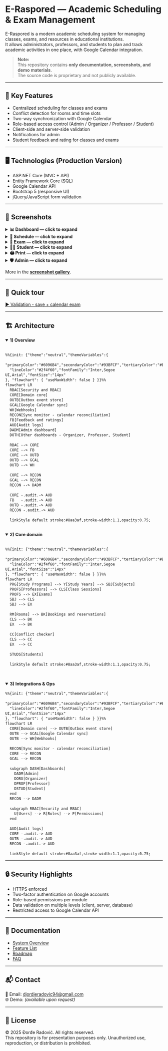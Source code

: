 # E-Raspored — Academic Scheduling & Exam Management

E-Raspored is a modern academic scheduling system for managing classes, exams, and resources in educational institutions.  
It allows administrators, professors, and students to plan and track academic activities in one place, with Google Calendar integration.

> **Note:**  
> This repository contains **only documentation, screenshots, and demo materials**.  
> The source code is proprietary and not publicly available.

---

## 🚀 Key Features
- Centralized scheduling for classes and exams
- Conflict detection for rooms and time slots
- Two-way synchronization with Google Calendar
- Role-based access control (Admin / Organizer / Professor / Student)
- Client-side and server-side validation
- Notifications for admin
- Student feedback and rating for classes and exams
---

## 🖥️ Technologies (Production Version)
- ASP.NET Core (MVC + API)
- Entity Framework Core (SQL)
- Google Calendar API
- Bootstrap 5 (responsive UI)
- jQuery/JavaScript form validation

---

## 📸 Screenshots

<details>
<summary><b>📊 Dashboard — click to expand</b></summary>

<br/>

<table>
<thead>
<tr>
<th align="center">Dashboard — Desktop</th>
<th align="center">Dashboard — Mobile</th>
</tr>
</thead>
<tbody>
<tr>
<td align="center">
<a href="media/screenshots/01-02-Dashboard-desktop.png">
<img src="media/screenshots/01-02-Dashboard-desktop.png" width="520" alt="Dashboard — Desktop">
</a>
</td>
<td align="center">
<a href="media/screenshots/01-01-Dashboard-mobile.png">
<img src="media/screenshots/01-01-Dashboard-mobile.png" width="120" alt="Dashboard — Mobile">
</a>
</td>
</tr>
</tbody>
</table>
</details>





<details>
<summary><b>📅 Schedule — click to expand</b></summary>

<br/>

<table>
<thead>
<tr>
<th align="center">Schedule — Desktop</th>
<th align="center">Schedule — Mobile</th>
</tr>
</thead>
<tbody>
<tr>
<td align="center">
<a href="media/screenshots/02-01-Schedule-Desktop.png">
<img src="media/screenshots/02-01-Schedule-Desktop.png" width="520" alt="Schedule — Desktop">
</a>
</td>
<td align="center">
<a href="media/screenshots/02-02-Schedule-mobile.png">
<img src="media/screenshots/02-02-Schedule-mobile.png" width="120" alt="Schedule — Mobile">
</a>
</td>
</tr>
</tbody>
</table>
</details>




<details>
<summary><b>📝 Exam — click to expand</b></summary>

<br/>

<table>
<thead>
<tr>
<th align="center">Exam Create — Desktop</th>
<th align="center">Exam Options — Mobile</th>
</tr>
</thead>
<tbody>
<tr>
<td align="center">
<a href="media/screenshots/03-01-ExamCr-Desktop.png">
<img src="media/screenshots/03-01-ExamCr-Desktop.png" width="520" alt="ExamCr — Desktop">
</a>
</td>
<td align="center">
<a href="media/screenshots/03-02-ExamOpt-mobile.png">
<img src="media/screenshots/03-02-ExamOpt-mobile.png" width="120" alt="ExamOpt — Mobile">
</a>
</td>
</tr>
</tbody>
</table>
</details>



<details>
<summary><b>🧑‍🎓 Student — click to expand</b></summary>

<br/>

<table>
<thead>
<tr>
<th align="center">Student Dashboard — Desktop</th>
<th align="center">Student HelpWidget — Mobile</th>
</tr>
</thead>
<tbody>
<tr>
<td align="center">
<a href="media/screenshots/04-01-Student-Desktop.png">
<img src="media/screenshots/04-01-Student-Desktop.png" width="520" alt="StudentDash — Desktop">
</a>
</td>
<td align="center">
<a href="media/screenshots/04-02-Student-HelpWidget-mobile.png">
<img src="media/screenshots/04-02-Student-HelpWidget-mobile.png" width="120" alt="HelpWidget — Mobile">
</a>
</td>
</tr>
</tbody>
</table>
</details>



<details>
<summary><b>🖨️ Print — click to expand</b></summary>

<br/>

<table>
<thead>
<tr>
<th align="center">Print — Desktop</th>
</tr>
</thead>
<tbody>
<tr>
<td align="center">
<a href="media/screenshots/05-01-Print.png">
<img src="media/screenshots/05-01-Print.png" width="520" alt="Print — Desktop">
</a>
</tr>
</tbody>
</table>
</details>




<details>
<summary><b>🛡️ Admin — click to expand</b></summary>

<br/>

<table>
<thead>
<tr>
<th align="center">Admin Sync GCalendar — Desktop</th>
<th align="center">Admin Notifications — Desktop</th>
<th align="center">Admin Manage Users — Mobile</th>
  <th align="center">Admin Audit Logs — Desktop</th>
</tr>
</thead>
<tbody>
<tr>
<td align="center">
<a href="media/screenshots/06-02-Admin-SyncGCal.png">
<img src="media/screenshots/06-02-Admin-SyncGCal.png" width="520" alt="Sync GCal — Desktop">
</a>
</td>
  <td align="center">
<a href="media/screenshots/06-03-Admin-Not.png">
<img src="media/screenshots/06-03-Admin-Not.png" width="520" alt="Admin Notifications — Desktop">
</a>
</td>
<td align="center">
<a href="media/screenshots/06-01-Admin-ManageUsers.png.png">
<img src="media/screenshots/06-01-Admin-ManageUsers.png" width="120" alt="ManageUsers — Mobile">
</a>
</td>
  <td align="center">
<a href="media/screenshots/06-04-Audit-log.png">
<img src="media/screenshots/06-04-Audit-log.png" width="120" alt="Audit Logs — Desktop">
</a>
</td>
</tr>
</tbody>
</table>
</details>


More in the **[screenshot gallery](media/screenshots/)**.

---

## 🎥 Quick tour
[▶ Validation - save + calendar exam](media/gif/01-exam-create.gif)  


---


## 🏗️ Architecture


<details open>
  <summary><b>1) Overview</b></summary>

```mermaid 

%%{init: {"theme":"neutral","themeVariables":{
  "primaryColor":"#6096B4","secondaryColor":"#93BFCF","tertiaryColor":"#BDCDD6",
  "lineColor":"#2f4f60","fontFamily":"Inter,Segoe UI,Arial","fontSize":"14px"
}, "flowchart": { "useMaxWidth": false } }}%%
flowchart LR
  RBAC[Security and RBAC]
  CORE[Domain core]
  OUTB[Outbox event store]
  GCAL[Google Calendar sync]
  WH[Webhooks]
  RECON[Sync monitor - calendar reconciliation]
  FB[Feedback and ratings]
  AUD[Audit logs]
  DADM[Admin dashboard]
  DOTH[Other dashboards - Organizer, Professor, Student]

  RBAC --> CORE
  CORE --> FB
  CORE --> OUTB
  OUTB --> GCAL
  OUTB --> WH

  CORE --> RECON
  GCAL --> RECON
  RECON --> DADM

  CORE -.audit.-> AUD
  FB   -.audit.-> AUD
  OUTB -.audit.-> AUD
  RECON -.audit.-> AUD

  linkStyle default stroke:#8aa3af,stroke-width:1.1,opacity:0.75;


```
</details>
<details open>
  <summary><b>2) Core domain</b></summary>

```mermaid 

%%{init: {"theme":"neutral","themeVariables":{
  "primaryColor":"#6096B4","secondaryColor":"#93BFCF","tertiaryColor":"#BDCDD6",
  "lineColor":"#2f4f60","fontFamily":"Inter,Segoe UI,Arial","fontSize":"14px"
}, "flowchart": { "useMaxWidth": false } }}%%
flowchart LR
  PRG[Study Programs] --> Y[Study Years] --> SBJ[Subjects]
  PROFS[Professors] --> CLS[Class Sessions]
  PROFS --> EX[Exams]
  SBJ --> CLS
  SBJ --> EX

  RM[Rooms] --> BK[Bookings and reservations]
  CLS --> BK
  EX  --> BK

  CC[Conflict checker]
  CLS --> CC
  EX  --> CC

  STUDS[Students]

  linkStyle default stroke:#8aa3af,stroke-width:1.1,opacity:0.75;



```
</details>
<details open>
  <summary><b>3) Integrations & Ops </b></summary>

```mermaid 
%%{init: {"theme":"neutral","themeVariables":{
  "primaryColor":"#6096B4","secondaryColor":"#93BFCF","tertiaryColor":"#BDCDD6",
  "lineColor":"#2f4f60","fontFamily":"Inter,Segoe UI,Arial","fontSize":"14px"
}, "flowchart": { "useMaxWidth": false } }}%%
flowchart LR
  CORE[Domain core] --> OUTB[Outbox event store]
  OUTB --> GCAL[Google Calendar sync]
  OUTB --> WH[Webhooks]

  RECON[Sync monitor - calendar reconciliation]
  CORE --> RECON
  GCAL --> RECON

  subgraph DASH[Dashboards]
    DADM[Admin]
    DORG[Organizer]
    DPROF[Professor]
    DSTUD[Student]
  end
  RECON --> DADM

  subgraph RBAC[Security and RBAC]
    U[Users] --> R[Roles] --> P[Permissions]
  end

  AUD[Audit logs]
  CORE -.audit.-> AUD
  OUTB -.audit.-> AUD
  RECON -.audit.-> AUD

  linkStyle default stroke:#8aa3af,stroke-width:1.1,opacity:0.75;

```
</details>

---

## 🔒 Security Highlights
- HTTPS enforced
- Two-factor authentication on Google accounts
- Role-based permissions per module
- Data validation on multiple levels (client, server, database)
- Restricted access to Google Calendar API

---

## 📄 Documentation
- [System Overview](docs/overview.md)
- [Feature List](docs/features.md)
- [Roadmap](docs/roadmap.md)
- [FAQ](docs/faq.md)

---

## 📬 Contact
📧 Email: djordjeradovic94@gmail.com  
🌐 Demo: *(available upon request)*

---

## 📜 License
© 2025 Đorđe Radović. All rights reserved.  
This repository is for presentation purposes only. Unauthorized use, reproduction, or distribution is prohibited.
